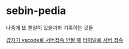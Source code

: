 # sebin-pedia
나중에 또 쓸일이 있을까봐 기록하는 것들

[갑자기 vscode로 서버접속 안될 때](https://github.com/sebinyday/sebin-pedia/blob/main/%EA%B0%91%EC%9E%90%EA%B8%B0%20vscode%EB%A1%9C%20%EC%84%9C%EB%B2%84%EC%A0%91%EC%86%8D%20%EC%95%88%EB%90%A0%20%EB%95%8C)
[터미널로 서버 접속](https://github.com/sebinyday/sebin-pedia/blob/main/%ED%84%B0%EB%AF%B8%EB%84%90%EB%A1%9C%20%EC%84%9C%EB%B2%84%20%EC%A0%91%EC%86%8D)
